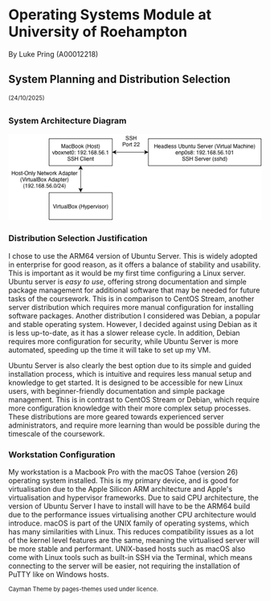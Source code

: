 # Operating Systems Module at University of Roehampton
By Luke Pring (A00012218)
## System Planning and Distribution Selection 
<sup>(24/10/2025)</sup>
### System Architecture Diagram
<img src="https://raw.githubusercontent.com/lukepring/operating-systems-uor/refs/heads/main/System%20Diagram.png">

### Distribution Selection Justification
I chose to use the ARM64 version of Ubuntu Server. This is widely adopted in enterprise for good reason, as it offers a balance of stability and usability. This is important as it would be my first time configuring a Linux server. Ubuntu server is *easy to use*, offering strong documentation and simple package management for additional software that may be needed for future tasks of the coursework. This is in comparison to CentOS Stream, another server distribution which requires more manual configuration for installing software packages. Another distribution I considered was Debian, a popular and stable operating system. However, I decided against using Debian as it is less up-to-date, as it has a slower release cycle. In addition, Debian requires more configuration for security, while Ubuntu Server is more automated, speeding up the time it will take to set up my VM.

Ubuntu Server is also clearly the best option due to its simple and guided installation process, which is intuitive and requires less manual setup and knowledge to get started. It is designed to be accessible for new Linux users, with beginner-friendly documentation and simple package management. This is in contrast to CentOS Stream or Debian, which require more configuration knowledge with their more complex setup processes. These distributions are more geared towards experienced server administrators, and require more learning than would be possible during the timescale of the coursework.

### Workstation Configuration
My workstation is a Macbook Pro with the macOS Tahoe (version 26) operating system installed. This is my primary device, and is good for virtualisation due to the Apple Silicon ARM architecture and Apple's virtualisation and hypervisor frameworks. Due to said CPU architecture, the version of Ubuntu Server I have to install will have to be the ARM64 build due to the performance issues virtualising another CPU architecture would introduce. macOS is part of the UNIX family of operating systems, which has many similarities with Linux. This reduces compatibility issues as a lot of the kernel level features are the same, meaning the virtualised server will be more stable and performant. UNIX-based hosts such as macOS also come with Linux tools such as built-in SSH via the Terminal, which means connecting to the server will be easier, not requiring the installation of PuTTY like on Windows hosts.

<sup>Cayman Theme by pages-themes used under licence.</sup>
